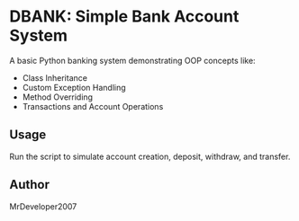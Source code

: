 # DBANK: Simple Bank Account System

A basic Python banking system demonstrating OOP concepts like:
- Class Inheritance
- Custom Exception Handling
- Method Overriding
- Transactions and Account Operations

## Usage
Run the script to simulate account creation, deposit, withdraw, and transfer.

## Author
MrDeveloper2007

